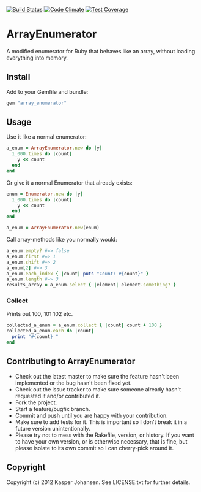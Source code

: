 [![Build Status](https://api.shippable.com/projects/540e7b993479c5ea8f9ec1fb/badge?branchName=master)](https://app.shippable.com/projects/540e7b993479c5ea8f9ec1fb/builds/latest)
[![Code Climate](https://codeclimate.com/github/kaspernj/array_enumerator/badges/gpa.svg)](https://codeclimate.com/github/kaspernj/array_enumerator)
[![Test Coverage](https://codeclimate.com/github/kaspernj/array_enumerator/badges/coverage.svg)](https://codeclimate.com/github/kaspernj/array_enumerator)

# ArrayEnumerator

A modified enumerator for Ruby that behaves like an array, without loading everything into memory.

## Install

Add to your Gemfile and bundle:
```ruby
gem "array_enumerator"
```

## Usage

Use it like a normal enumerator:
```ruby
a_enum = ArrayEnumerator.new do |y|
  1_000.times do |count|
    y << count
  end
end
```

Or give it a normal Enumerator that already exists:
```ruby
enum = Enumerator.new do |y|
  1_000.times do |count|
    y << count
  end
end

a_enum = ArrayEnumerator.new(enum)
```

Call array-methods like you normally would:
```ruby
a_enum.empty? #=> false
a_enum.first #=> 1
a_enum.shift #=> 2
a_enum[2] #=> 3
a_enum.each_index { |count| puts "Count: #{count}" }
a_enum.length #=> 3
results_array = a_enum.select { |element| element.something? }
```

### Collect

Prints out 100, 101 102 etc.
```ruby
collected_a_enum = a_enum.collect { |count| count + 100 }
collected_a_enum.each do |count|
  print "#{count} "
end
```

## Contributing to ArrayEnumerator

* Check out the latest master to make sure the feature hasn't been implemented or the bug hasn't been fixed yet.
* Check out the issue tracker to make sure someone already hasn't requested it and/or contributed it.
* Fork the project.
* Start a feature/bugfix branch.
* Commit and push until you are happy with your contribution.
* Make sure to add tests for it. This is important so I don't break it in a future version unintentionally.
* Please try not to mess with the Rakefile, version, or history. If you want to have your own version, or is otherwise necessary, that is fine, but please isolate to its own commit so I can cherry-pick around it.

## Copyright

Copyright (c) 2012 Kasper Johansen. See LICENSE.txt for
further details.

